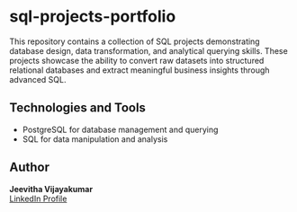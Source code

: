 # sql-projects-portfolio

This repository contains a collection of SQL projects demonstrating database design, data transformation, and analytical querying skills. 
These projects showcase the ability to convert raw datasets into structured relational databases and extract meaningful business insights through advanced SQL.

## Technologies and Tools
- PostgreSQL for database management and querying  
- SQL for data manipulation and analysis  

## Author
**Jeevitha Vijayakumar**  
[LinkedIn Profile](https://www.linkedin.com/in/jeevitha-vijaykumar)
